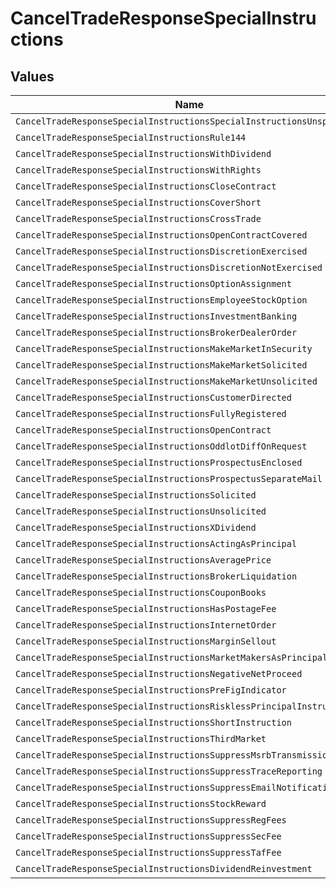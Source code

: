 # CancelTradeResponseSpecialInstructions


## Values

| Name                                                                   | Value                                                                  |
| ---------------------------------------------------------------------- | ---------------------------------------------------------------------- |
| `CancelTradeResponseSpecialInstructionsSpecialInstructionsUnspecified` | SPECIAL_INSTRUCTIONS_UNSPECIFIED                                       |
| `CancelTradeResponseSpecialInstructionsRule144`                        | RULE_144                                                               |
| `CancelTradeResponseSpecialInstructionsWithDividend`                   | WITH_DIVIDEND                                                          |
| `CancelTradeResponseSpecialInstructionsWithRights`                     | WITH_RIGHTS                                                            |
| `CancelTradeResponseSpecialInstructionsCloseContract`                  | CLOSE_CONTRACT                                                         |
| `CancelTradeResponseSpecialInstructionsCoverShort`                     | COVER_SHORT                                                            |
| `CancelTradeResponseSpecialInstructionsCrossTrade`                     | CROSS_TRADE                                                            |
| `CancelTradeResponseSpecialInstructionsOpenContractCovered`            | OPEN_CONTRACT_COVERED                                                  |
| `CancelTradeResponseSpecialInstructionsDiscretionExercised`            | DISCRETION_EXERCISED                                                   |
| `CancelTradeResponseSpecialInstructionsDiscretionNotExercised`         | DISCRETION_NOT_EXERCISED                                               |
| `CancelTradeResponseSpecialInstructionsOptionAssignment`               | OPTION_ASSIGNMENT                                                      |
| `CancelTradeResponseSpecialInstructionsEmployeeStockOption`            | EMPLOYEE_STOCK_OPTION                                                  |
| `CancelTradeResponseSpecialInstructionsInvestmentBanking`              | INVESTMENT_BANKING                                                     |
| `CancelTradeResponseSpecialInstructionsBrokerDealerOrder`              | BROKER_DEALER_ORDER                                                    |
| `CancelTradeResponseSpecialInstructionsMakeMarketInSecurity`           | MAKE_MARKET_IN_SECURITY                                                |
| `CancelTradeResponseSpecialInstructionsMakeMarketSolicited`            | MAKE_MARKET_SOLICITED                                                  |
| `CancelTradeResponseSpecialInstructionsMakeMarketUnsolicited`          | MAKE_MARKET_UNSOLICITED                                                |
| `CancelTradeResponseSpecialInstructionsCustomerDirected`               | CUSTOMER_DIRECTED                                                      |
| `CancelTradeResponseSpecialInstructionsFullyRegistered`                | FULLY_REGISTERED                                                       |
| `CancelTradeResponseSpecialInstructionsOpenContract`                   | OPEN_CONTRACT                                                          |
| `CancelTradeResponseSpecialInstructionsOddlotDiffOnRequest`            | ODDLOT_DIFF_ON_REQUEST                                                 |
| `CancelTradeResponseSpecialInstructionsProspectusEnclosed`             | PROSPECTUS_ENCLOSED                                                    |
| `CancelTradeResponseSpecialInstructionsProspectusSeparateMail`         | PROSPECTUS_SEPARATE_MAIL                                               |
| `CancelTradeResponseSpecialInstructionsSolicited`                      | SOLICITED                                                              |
| `CancelTradeResponseSpecialInstructionsUnsolicited`                    | UNSOLICITED                                                            |
| `CancelTradeResponseSpecialInstructionsXDividend`                      | X_DIVIDEND                                                             |
| `CancelTradeResponseSpecialInstructionsActingAsPrincipal`              | ACTING_AS_PRINCIPAL                                                    |
| `CancelTradeResponseSpecialInstructionsAveragePrice`                   | AVERAGE_PRICE                                                          |
| `CancelTradeResponseSpecialInstructionsBrokerLiquidation`              | BROKER_LIQUIDATION                                                     |
| `CancelTradeResponseSpecialInstructionsCouponBooks`                    | COUPON_BOOKS                                                           |
| `CancelTradeResponseSpecialInstructionsHasPostageFee`                  | HAS_POSTAGE_FEE                                                        |
| `CancelTradeResponseSpecialInstructionsInternetOrder`                  | INTERNET_ORDER                                                         |
| `CancelTradeResponseSpecialInstructionsMarginSellout`                  | MARGIN_SELLOUT                                                         |
| `CancelTradeResponseSpecialInstructionsMarketMakersAsPrincipal`        | MARKET_MAKERS_AS_PRINCIPAL                                             |
| `CancelTradeResponseSpecialInstructionsNegativeNetProceed`             | NEGATIVE_NET_PROCEED                                                   |
| `CancelTradeResponseSpecialInstructionsPreFigIndicator`                | PRE_FIG_INDICATOR                                                      |
| `CancelTradeResponseSpecialInstructionsRisklessPrincipalInstruction`   | RISKLESS_PRINCIPAL_INSTRUCTION                                         |
| `CancelTradeResponseSpecialInstructionsShortInstruction`               | SHORT_INSTRUCTION                                                      |
| `CancelTradeResponseSpecialInstructionsThirdMarket`                    | THIRD_MARKET                                                           |
| `CancelTradeResponseSpecialInstructionsSuppressMsrbTransmission`       | SUPPRESS_MSRB_TRANSMISSION                                             |
| `CancelTradeResponseSpecialInstructionsSuppressTraceReporting`         | SUPPRESS_TRACE_REPORTING                                               |
| `CancelTradeResponseSpecialInstructionsSuppressEmailNotification`      | SUPPRESS_EMAIL_NOTIFICATION                                            |
| `CancelTradeResponseSpecialInstructionsStockReward`                    | STOCK_REWARD                                                           |
| `CancelTradeResponseSpecialInstructionsSuppressRegFees`                | SUPPRESS_REG_FEES                                                      |
| `CancelTradeResponseSpecialInstructionsSuppressSecFee`                 | SUPPRESS_SEC_FEE                                                       |
| `CancelTradeResponseSpecialInstructionsSuppressTafFee`                 | SUPPRESS_TAF_FEE                                                       |
| `CancelTradeResponseSpecialInstructionsDividendReinvestment`           | DIVIDEND_REINVESTMENT                                                  |